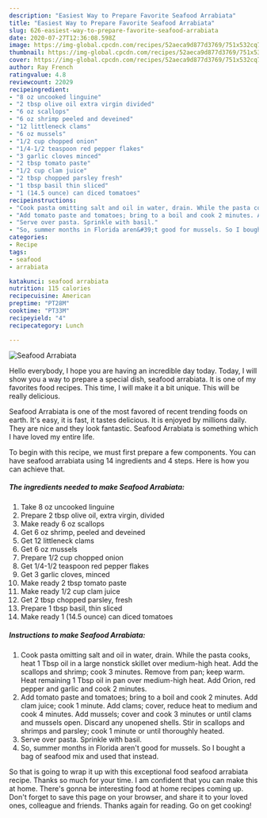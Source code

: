 ```yaml
---
description: "Easiest Way to Prepare Favorite Seafood Arrabiata"
title: "Easiest Way to Prepare Favorite Seafood Arrabiata"
slug: 626-easiest-way-to-prepare-favorite-seafood-arrabiata
date: 2020-07-27T12:36:08.598Z
image: https://img-global.cpcdn.com/recipes/52aeca9d877d3769/751x532cq70/seafood-arrabiata-recipe-main-photo.jpg
thumbnail: https://img-global.cpcdn.com/recipes/52aeca9d877d3769/751x532cq70/seafood-arrabiata-recipe-main-photo.jpg
cover: https://img-global.cpcdn.com/recipes/52aeca9d877d3769/751x532cq70/seafood-arrabiata-recipe-main-photo.jpg
author: Ray French
ratingvalue: 4.8
reviewcount: 22029
recipeingredient:
- "8 oz uncooked linguine"
- "2 tbsp olive oil extra virgin divided"
- "6 oz scallops"
- "6 oz shrimp peeled and deveined"
- "12 littleneck clams"
- "6 oz mussels"
- "1/2 cup chopped onion"
- "1/4-1/2 teaspoon red pepper flakes"
- "3 garlic cloves minced"
- "2 tbsp tomato paste"
- "1/2 cup clam juice"
- "2 tbsp chopped parsley fresh"
- "1 tbsp basil thin sliced"
- "1 (14.5 ounce) can diced tomatoes"
recipeinstructions:
- "Cook pasta omitting salt and oil in water, drain. While the pasta cooks, heat 1 Tbsp oil in a large nonstick skillet over medium-high heat. Add the scallops and shrimp; cook 3 minutes. Remove from pan; keep warm. Heat remaining 1 Tbsp oil in pan over medium-high heat. Add Orion, red pepper and garlic and cook 2 minutes."
- "Add tomato paste and tomatoes; bring to a boil and cook 2 minutes. Add clam juice; cook 1 minute. Add clams; cover, reduce heat to medium and cook 4 minutes. Add mussels; cover and cook 3 minutes or until clams and mussels open. Discard any unopened shells. Stir in scallops and shrimps and parsley; cook 1 minute or until thoroughly heated."
- "Serve over pasta. Sprinkle with basil."
- "So, summer months in Florida aren&#39;t good for mussels. So I bought a bag of seafood mix and used that instead."
categories:
- Recipe
tags:
- seafood
- arrabiata

katakunci: seafood arrabiata 
nutrition: 115 calories
recipecuisine: American
preptime: "PT28M"
cooktime: "PT33M"
recipeyield: "4"
recipecategory: Lunch

---
```



![Seafood Arrabiata](https://img-global.cpcdn.com/recipes/52aeca9d877d3769/751x532cq70/seafood-arrabiata-recipe-main-photo.jpg)

Hello everybody, I hope you are having an incredible day today. Today, I will show you a way to prepare a special dish, seafood arrabiata. It is one of my favorites food recipes. This time, I will make it a bit unique. This will be really delicious.

Seafood Arrabiata is one of the most favored of recent trending foods on earth. It's easy, it is fast, it tastes delicious. It is enjoyed by millions daily. They are nice and they look fantastic. Seafood Arrabiata is something which I have loved my entire life.




To begin with this recipe, we must first prepare a few components. You can have seafood arrabiata using 14 ingredients and 4 steps. Here is how you can achieve that.

<!--inarticleads1-->

##### The ingredients needed to make Seafood Arrabiata:

1. Take 8 oz uncooked linguine
1. Prepare 2 tbsp olive oil, extra virgin, divided
1. Make ready 6 oz scallops
1. Get 6 oz shrimp, peeled and deveined
1. Get 12 littleneck clams
1. Get 6 oz mussels
1. Prepare 1/2 cup chopped onion
1. Get 1/4-1/2 teaspoon red pepper flakes
1. Get 3 garlic cloves, minced
1. Make ready 2 tbsp tomato paste
1. Make ready 1/2 cup clam juice
1. Get 2 tbsp chopped parsley, fresh
1. Prepare 1 tbsp basil, thin sliced
1. Make ready 1 (14.5 ounce) can diced tomatoes




<!--inarticleads2-->

##### Instructions to make Seafood Arrabiata:

1. Cook pasta omitting salt and oil in water, drain. While the pasta cooks, heat 1 Tbsp oil in a large nonstick skillet over medium-high heat. Add the scallops and shrimp; cook 3 minutes. Remove from pan; keep warm. Heat remaining 1 Tbsp oil in pan over medium-high heat. Add Orion, red pepper and garlic and cook 2 minutes.
1. Add tomato paste and tomatoes; bring to a boil and cook 2 minutes. Add clam juice; cook 1 minute. Add clams; cover, reduce heat to medium and cook 4 minutes. Add mussels; cover and cook 3 minutes or until clams and mussels open. Discard any unopened shells. Stir in scallops and shrimps and parsley; cook 1 minute or until thoroughly heated.
1. Serve over pasta. Sprinkle with basil.
1. So, summer months in Florida aren&#39;t good for mussels. So I bought a bag of seafood mix and used that instead.




So that is going to wrap it up with this exceptional food seafood arrabiata recipe. Thanks so much for your time. I am confident that you can make this at home. There's gonna be interesting food at home recipes coming up. Don't forget to save this page on your browser, and share it to your loved ones, colleague and friends. Thanks again for reading. Go on get cooking!
